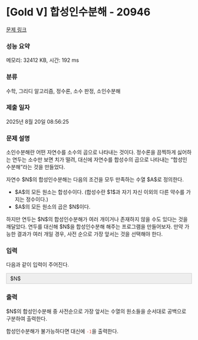 # [Gold V] 합성인수분해 - 20946 

[문제 링크](https://www.acmicpc.net/problem/20946) 

### 성능 요약

메모리: 32412 KB, 시간: 192 ms

### 분류

수학, 그리디 알고리즘, 정수론, 소수 판정, 소인수분해

### 제출 일자

2025년 8월 20일 08:56:25

### 문제 설명

<p>소인수분해란 어떤 자연수를 소수의 곱으로 나타내는 것이다. 정수론을 끔찍하게 싫어하는 연두는 소수만 보면 치가 떨려, 대신에 자연수를 합성수의 곱으로 나타내는 “합성인수분해”라는 것을 만들었다.</p>

<p>자연수 $N$의 합성인수분해는 다음의 조건을 모두 만족하는 수열 $A$로 정의한다.</p>

<ul>
	<li>$A$의 모든 원소는 합성수이다. (합성수란 $1$과 자기 자신 이외의 다른 약수를 가지는 정수이다.)</li>
	<li>$A$의 모든 원소의 곱은 $N$이다.</li>
</ul>

<p>하지만 연두는 $N$의 합성인수분해가 여러 개이거나 존재하지 않을 수도 있다는 것을 깨달았다. 연두를 대신해 $N$을 합성인수분해 해주는 프로그램을 만들어보자. 만약 가능한 결과가 여러 개일 경우, 사전 순으로 가장 앞서는 것을 선택해야 한다.</p>

<ul>
</ul>

### 입력 

 <p>다음과 같이 입력이 주어진다.</p>

<div style="background:#eeeeee;border:1px solid #cccccc;padding:5px 10px;">$N$ </div>

### 출력 

 <p>$N$의 합성인수분해 중 사전순으로 가장 앞서는 수열의 원소들을 순서대로 공백으로 구분하여 출력한다.</p>

<p>합성인수분해가 불가능하다면 대신에 <span style="color:#e74c3c;"><code>-1</code></span>을 출력한다.</p>


